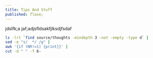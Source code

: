 ```yaml
---
title: Tips And Stuff
published: flase;
---
```


jdslfk;a
jaf;adjsfldsakfjlksdjfsdaf

~~~ sh
ls -lrt `find source/thoughts -mindepth 3 -not -empty -type d` |
sed -e "s/  */ /g" |
awk '{if (NR!=1) {print}}' |
cut -d " " -f 6-
~~~
